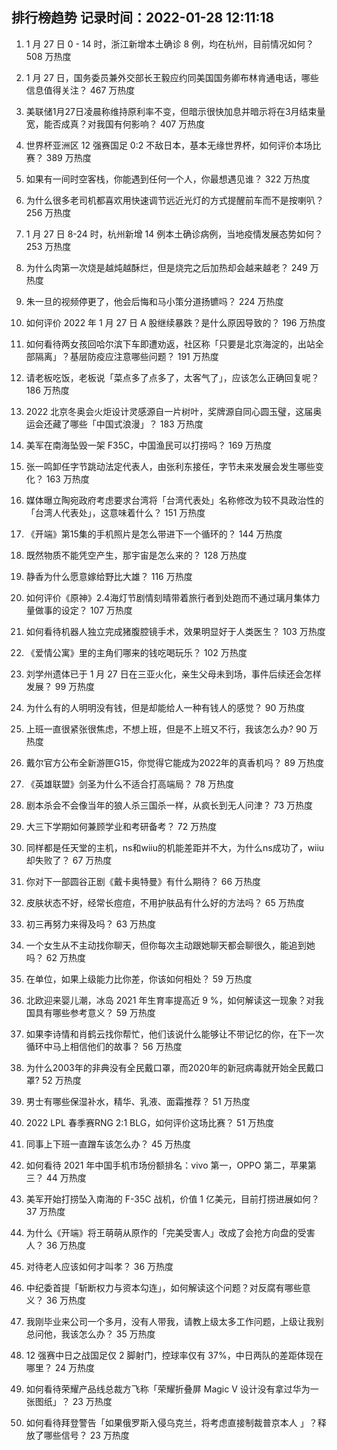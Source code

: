 
## 排行榜趋势 记录时间：2022-01-28 12:11:18
  
  1. 1 月 27 日 0 - 14 时，浙江新增本土确诊 8 例，均在杭州，目前情况如何？ 508 万热度
    
  2. 1 月 27 日，国务委员兼外交部长王毅应约同美国国务卿布林肯通电话，哪些信息值得关注？ 467 万热度
    
  3. 美联储1月27日凌晨称维持原利率不变，但暗示很快加息并暗示将在3月结束量宽，能否成真？对我国有何影响？ 407 万热度
    
  4. 世界杯亚洲区 12 强赛国足 0:2 不敌日本，基本无缘世界杯，如何评价本场比赛？ 389 万热度
    
  5. 如果有一间时空客栈，你能遇到任何一个人，你最想遇见谁？ 322 万热度
    
  6. 为什么很多老司机都喜欢用快速调节远近光灯的方式提醒前车而不是按喇叭？ 256 万热度
    
  7. 1 月 27 日 8-24 时，杭州新增 14 例本土确诊病例，当地疫情发展态势如何？ 253 万热度
    
  8. 为什么肉第一次烧是越炖越酥烂，但是烧完之后加热却会越来越老？ 249 万热度
    
  9. 朱一旦的视频停更了，他会后悔和马小策分道扬镳吗？ 224 万热度
    
  10. 如何评价 2022 年 1 月 27 日 A 股继续暴跌？是什么原因导致的？ 196 万热度
    
  11. 如何看待两女孩回哈尔滨下车即遭劝返，社区称「只要是北京海淀的，出站全部隔离」？基层防疫应注意哪些问题？ 191 万热度
    
  12. 请老板吃饭，老板说「菜点多了点多了，太客气了」，应该怎么正确回复呢？ 186 万热度
    
  13. 2022 北京冬奥会火炬设计灵感源自一片树叶，奖牌源自同心圆玉璧，这届奥运会还藏了哪些「中国式浪漫」？ 183 万热度
    
  14. 美军在南海坠毁一架 F35C，中国渔民可以打捞吗？ 169 万热度
    
  15. 张一鸣卸任字节跳动法定代表人，由张利东接任，字节未来发展会发生哪些变化？ 163 万热度
    
  16. 媒体曝立陶宛政府考虑要求台湾将「台湾代表处」名称修改为较不具政治性的「台湾人代表处」，这意味着什么？ 151 万热度
    
  17. 《开端》第15集的手机照片是怎么带进下一个循环的？ 144 万热度
    
  18. 既然物质不能凭空产生，那宇宙是怎么来的？ 128 万热度
    
  19. 静香为什么愿意嫁给野比大雄？ 116 万热度
    
  20. 如何评价《原神》2.4海灯节剧情刻晴带着旅行者到处跑而不通过璃月集体力量做事的设定？ 107 万热度
    
  21. 如何看待机器人独立完成猪腹腔镜手术，效果明显好于人类医生？ 103 万热度
    
  22. 《爱情公寓》里的主角们哪来的钱吃喝玩乐？ 102 万热度
    
  23. 刘学州遗体已于 1 月 27 日在三亚火化，亲生父母未到场，事件后续还会怎样发展？ 99 万热度
    
  24. 为什么有的人明明没有钱，但是却能给人一种有钱人的感觉？ 90 万热度
    
  25. 上班一直很紧张很焦虑，不想上班，但是不上班又不行，我该怎么办? 90 万热度
    
  26. 戴尔官方公布全新游匣G15，你觉得它能成为2022年的真香机吗？ 89 万热度
    
  27. 《英雄联盟》剑圣为什么不适合打高端局？ 78 万热度
    
  28. 剧本杀会不会像当年的狼人杀三国杀一样，从疯长到无人问津？ 73 万热度
    
  29. 大三下学期如何兼顾学业和考研备考？ 72 万热度
    
  30. 同样都是任天堂的主机，ns和wiiu的机能差距并不大，为什么ns成功了，wiiu却失败了？ 67 万热度
    
  31. 你对下一部圆谷正剧《戴卡奥特曼》有什么期待？ 66 万热度
    
  32. 皮肤状态不好，经常长痘痘，不用护肤品有什么好的方法吗？ 65 万热度
    
  33. 初三再努力来得及吗？ 63 万热度
    
  34. 一个女生从不主动找你聊天，但你每次主动跟她聊天都会聊很久，能追到她吗？ 62 万热度
    
  35. 在单位，如果上级能力比你差，你该如何相处？ 59 万热度
    
  36. 北欧迎来婴儿潮，冰岛 2021 年生育率提高近 9 %，如何解读这一现象？对我国具有哪些参考意义？ 59 万热度
    
  37. 如果李诗情和肖鹤云找你帮忙，他们该说什么能够让不带记忆的你，在下一次循环中马上相信他们的故事？ 56 万热度
    
  38. 为什么2003年的非典没有全民戴口罩，而2020年的新冠病毒就开始全民戴口罩? 52 万热度
    
  39. 男士有哪些保湿补水，精华、乳液、面霜推荐？ 51 万热度
    
  40. 2022 LPL 春季赛RNG 2:1 BLG，如何评价这场比赛？ 51 万热度
    
  41. 同事上下班一直蹭车该怎么办？ 45 万热度
    
  42. 如何看待 2021 年中国手机市场份额排名：vivo 第一，OPPO 第二，苹果第三？ 44 万热度
    
  43. 美军开始打捞坠入南海的 F-35C 战机，价值 1 亿美元，目前打捞进展如何？ 37 万热度
    
  44. 为什么《开端》将王萌萌从原作的「完美受害人」改成了会抢方向盘的受害人？ 36 万热度
    
  45. 对待老人应该如何才叫孝？ 36 万热度
    
  46. 中纪委首提「斩断权力与资本勾连」，如何解读这个问题？对反腐有哪些意义？ 36 万热度
    
  47. 我刚毕业来公司一个多月，没有人带我，请教上级太多工作问题，上级让我别总问他，我该怎么办？ 35 万热度
    
  48. 12 强赛中日之战国足仅 2 脚射门，控球率仅有 37%，中日两队的差距体现在哪里？ 24 万热度
    
  49. 如何看待荣耀产品线总裁方飞称「荣耀折叠屏 Magic V 设计没有拿过华为一张图纸」？ 23 万热度
    
  50. 如何看待拜登警告「如果俄罗斯入侵乌克兰，将考虑直接制裁普京本人 」？释放了哪些信号？ 23 万热度
    